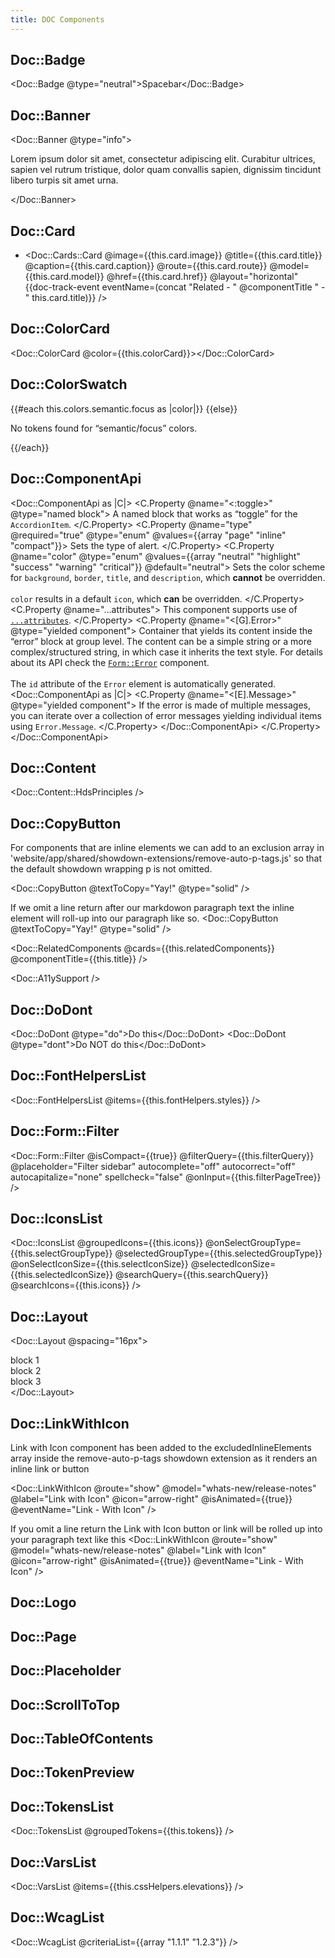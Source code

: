 ```yaml
---
title: DOC Components
---
```


## Doc::Badge

<Doc::Badge @type="neutral">Spacebar</Doc::Badge>

## Doc::Banner

<Doc::Banner @type="info"><p>Lorem ipsum dolor sit amet, consectetur adipiscing elit. Curabitur ultrices, sapien vel rutrum tristique, dolor quam convallis sapien, dignissim tincidunt libero turpis sit amet urna.</p></Doc::Banner>

## Doc::Card

- <Doc::Cards::Card @image={{this.card.image}} @title={{this.card.title}} @caption={{this.card.caption}} @route={{this.card.route}} @model={{this.card.model}} @href={{this.card.href}} @layout="horizontal" {{doc-track-event eventName=(concat "Related - " @componentTitle " - " this.card.title)}} />

## Doc::ColorCard

<Doc::ColorCard @color={{this.colorCard}}></Doc::ColorCard>

## Doc::ColorSwatch

<!-- algolia-ignore-start -->
<div>
  {{#each this.colors.semantic.focus as |color|}}
    <Doc::ColorSwatch @color={{color}} />
  {{else}}
    <p>No tokens found for “semantic/focus” colors.</p>
  {{/each}}
</div>
<!-- algolia-ignore-end -->

## Doc::ComponentApi

<Doc::ComponentApi as |C|>
<C.Property @name="<:toggle>" @type="named block">
A named block that works as “toggle” for the `AccordionItem`.
</C.Property>
<C.Property @name="type" @required="true" @type="enum" @values={{array "page" "inline" "compact"}}>
Sets the type of alert.
</C.Property>
<C.Property @name="color" @type="enum" @values={{array "neutral" "highlight" "success" "warning" "critical"}} @default="neutral">
Sets the color scheme for `background`, `border`, `title`, and `description`, which **cannot** be overridden.<br/><br/>`color` results in a default `icon`, which **can** be overridden.
</C.Property>
<C.Property @name="...attributes">
This component supports use of [`...attributes`](https://guides.emberjs.com/release/in-depth-topics/patterns-for-components/#toc_attribute-ordering).
</C.Property>
<C.Property @name="<[G].Error>" @type="yielded component">
Container that yields its content inside the “error” block at group level. The content can be a simple string or a more complex/structured string, in which case it inherits the text style. For details about its API check the [`Form::Error`](/components/form/primitives) component.
<br/><br/>
The `id` attribute of the `Error` element is automatically generated.
<Doc::ComponentApi as |C|>
<C.Property @name="<[E].Message>" @type="yielded component">
If the error is made of multiple messages, you can iterate over a collection of error messages yielding individual items using `Error.Message`.
</C.Property>
</Doc::ComponentApi>
</C.Property>
</Doc::ComponentApi>

## Doc::Content

<Doc::Content::HdsPrinciples />

## Doc::CopyButton

For components that are inline elements we can add to an exclusion array in 'website/app/shared/showdown-extensions/remove-auto-p-tags.js' so that the default showdown wrapping p is not omitted.

<Doc::CopyButton @textToCopy="Yay!" @type="solid" />

If we omit a line return after our markdowon paragraph text the inline element will roll-up into our paragraph like so.
<Doc::CopyButton @textToCopy="Yay!" @type="solid" />

<!-- Header included in component, so omit here so  that it is not indexed twice -->

<Doc::RelatedComponents @cards={{this.relatedComponents}} @componentTitle={{this.title}} />

<!-- Header included in component, so omit here so  that it is not indexed twice -->

<Doc::A11ySupport />

## Doc::DoDont

<Doc::DoDont @type="do">Do this</Doc::DoDont>
<Doc::DoDont @type="dont">Do NOT do this</Doc::DoDont>

## Doc::FontHelpersList

<Doc::FontHelpersList @items={{this.fontHelpers.styles}} />

## Doc::Form::Filter

<Doc::Form::Filter
@isCompact={{true}}
@filterQuery={{this.filterQuery}}
@placeholder="Filter sidebar"
autocomplete="off"
autocorrect="off"
autocapitalize="none"
spellcheck="false"
@onInput={{this.filterPageTree}}
/>

## Doc::IconsList

<Doc::IconsList
@groupedIcons={{this.icons}}
@onSelectGroupType={{this.selectGroupType}}
@selectedGroupType={{this.selectedGroupType}}
@onSelectIconSize={{this.selectIconSize}}
@selectedIconSize={{this.selectedIconSize}}
@searchQuery={{this.searchQuery}}
@searchIcons={{this.icons}}
/>

## Doc::Layout

<Doc::Layout @spacing="16px"><div>block 1</div><div>block 2</div><div>block 3</div></Doc::Layout>

## Doc::LinkWithIcon

Link with Icon component has been added to the excludedInlineElements array inside the remove-auto-p-tags showdown extension as it renders an inline link or button

<Doc::LinkWithIcon
@route="show"
@model="whats-new/release-notes"
@label="Link with Icon"
@icon="arrow-right"
@isAnimated={{true}}
@eventName="Link - With Icon"
/>

If you omit a line return the Link with Icon button or link will be rolled up into your paragraph text like this <Doc::LinkWithIcon
@route="show"
@model="whats-new/release-notes"
@label="Link with Icon"
@icon="arrow-right"
@isAnimated={{true}}
@eventName="Link - With Icon"
/>

## Doc::Logo

## Doc::Page

## Doc::Placeholder

## Doc::ScrollToTop

## Doc::TableOfContents

## Doc::TokenPreview

## Doc::TokensList

<!-- algolia-ignore-start -->

<Doc::TokensList @groupedTokens={{this.tokens}} />

<!-- algolia-ignore-end -->

## Doc::VarsList

<!-- algolia-ignore-start -->

<Doc::VarsList @items={{this.cssHelpers.elevations}} />

<!-- algolia-ignore-end -->

## Doc::WcagList

<Doc::WcagList @criteriaList={{array "1.1.1" "1.2.3"}} />
